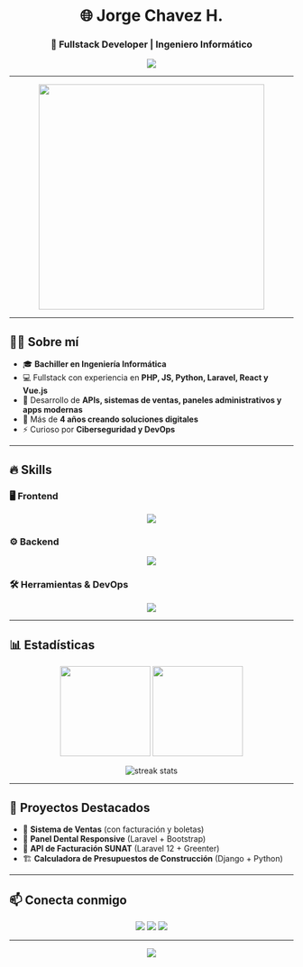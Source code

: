 <!-- Encabezado con estilo único -->
<h1 align="center">
  🌐 Jorge Chavez H.
</h1>
<h3 align="center">🚀 Fullstack Developer | Ingeniero Informático</h3>

<p align="center">
  <img src="https://readme-typing-svg.herokuapp.com?size=22&color=0DC143&center=true&vCenter=true&width=600&lines=💻+Programador+Fullstack;🌱+4+años+de+experiencia;⚡+Apasionado+por+la+tecnología+y+el+aprendizaje;🚀+Laravel+|+React+|+Vue+|+Python" />
</p>

---

<!-- Gif coder -->
<p align="center">
  <img src="https://media.giphy.com/media/26tn33aiTi1jkl6H6/giphy.gif" width="400"/>
</p>

---

## 🧑‍💻 Sobre mí  
- 🎓 **Bachiller en Ingeniería Informática**  
- 💻 Fullstack con experiencia en **PHP, JS, Python, Laravel, React y Vue.js**  
- 📱 Desarrollo de **APIs, sistemas de ventas, paneles administrativos y apps modernas**  
- 🚀 Más de **4 años creando soluciones digitales**  
- ⚡ Curioso por **Ciberseguridad y DevOps**  

---

## 🔥 Skills

### 🖥️ Frontend
<p align="center">
  <img src="https://skillicons.dev/icons?i=javascript,react,vue,bootstrap,tailwind" />
</p>

### ⚙️ Backend
<p align="center">
  <img src="https://skillicons.dev/icons?i=php,laravel,python,mysql" />
</p>

### 🛠️ Herramientas & DevOps
<p align="center">
  <img src="https://skillicons.dev/icons?i=git,docker,github,linux,vscode" />
</p>

---

## 📊 Estadísticas

<p align="center">
  <img src="https://github-readme-stats.vercel.app/api?username=yorchavez9&show_icons=true&theme=radical" height="160"/>
  <img src="https://github-readme-stats.vercel.app/api/top-langs/?username=yorchavez9&layout=compact&theme=radical" height="160"/>
</p>

<p align="center">
  <img src="https://streak-stats.demolab.com?user=yorchavez9&theme=radical&border_radius=8" alt="streak stats"/>
</p>


---

## 🚀 Proyectos Destacados  
- 🛒 **Sistema de Ventas** (con facturación y boletas)  
- 🦷 **Panel Dental Responsive** (Laravel + Bootstrap)  
- 🔐 **API de Facturación SUNAT** (Laravel 12 + Greenter)  
- 🏗 **Calculadora de Presupuestos de Construcción** (Django + Python)  

---

## 📫 Conecta conmigo
<p align="center">
  <a href="mailto:jorgedeveloper09@gmail.com"><img src="https://img.shields.io/badge/Email-red?style=for-the-badge&logo=gmail&logoColor=white"/></a>
  <a href="https://wa.me/51978437753"><img src="https://img.shields.io/badge/WhatsApp-25D366?style=for-the-badge&logo=whatsapp&logoColor=white"/></a>
  <a href="https://github.com/yorchavez9"><img src="https://img.shields.io/badge/GitHub-000?style=for-the-badge&logo=github&logoColor=white"/></a>
</p>

---

<!-- Footer con efecto único -->
<p align="center">
  <img src="https://capsule-render.vercel.app/api?type=waving&color=00C4FF&height=120&section=footer"/>
</p>
